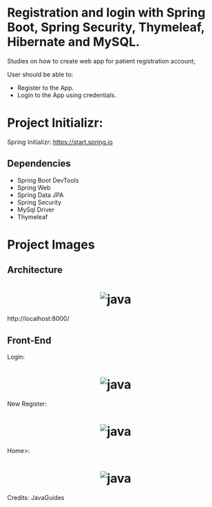 # Registration and login with Spring Boot, Spring Security, Thymeleaf, Hibernate and MySQL.

Studies on how to create web app for patient registration account;

User should be able to: 

- Register to the App.
- Login to the App using credentials.


# Project Initializr:

Spring Initializr: https://start.spring.io

## Dependencies
- Spring Boot DevTools
- Spring Web
- Spring Data JPA
- Spring Security
- MySql Driver 
- Thymeleaf




# Project Images

## Architecture

<h1 align="center">
    <img alt="java" title="project" src="https://github.com/carlosjunior1983/springboot-registration-login/blob/main/imgs/project.png"  /><br>
</h1>


http://localhost:8000/

## Front-End

Login: 
<h1 align="center">
    <img alt="java" title="login" src="https://github.com/carlosjunior1983/springboot-registration-login/blob/main/imgs/Login.PNG"  /><br>
</h1>

New Register: 
<h1 align="center">
    <img alt="java" title="register" src="https://github.com/carlosjunior1983/springboot-registration-login/blob/main/imgs/newRegistration.PNG"  /><br>
</h1>


Home>:
<h1 align="center">
    <img alt="java" title="register" src="https://github.com/carlosjunior1983/springboot-registration-login/blob/main/imgs/home.PNG"  /><br>
</h1>


Credits: JavaGuides
